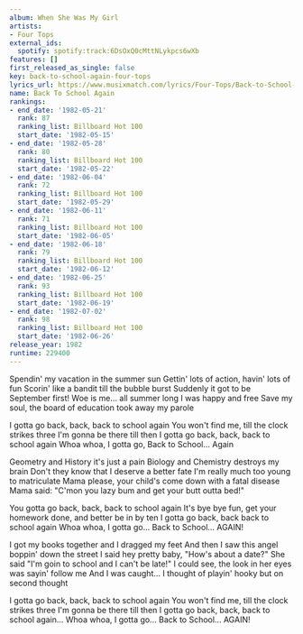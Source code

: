```yaml
---
album: When She Was My Girl
artists:
- Four Tops
external_ids:
  spotify: spotify:track:6DsOxQ0cMttNLykpcs6wXb
features: []
first_released_as_single: false
key: back-to-school-again-four-tops
lyrics_url: https://www.musixmatch.com/lyrics/Four-Tops/Back-to-School-Again
name: Back To School Again
rankings:
- end_date: '1982-05-21'
  rank: 87
  ranking_list: Billboard Hot 100
  start_date: '1982-05-15'
- end_date: '1982-05-28'
  rank: 80
  ranking_list: Billboard Hot 100
  start_date: '1982-05-22'
- end_date: '1982-06-04'
  rank: 72
  ranking_list: Billboard Hot 100
  start_date: '1982-05-29'
- end_date: '1982-06-11'
  rank: 71
  ranking_list: Billboard Hot 100
  start_date: '1982-06-05'
- end_date: '1982-06-18'
  rank: 79
  ranking_list: Billboard Hot 100
  start_date: '1982-06-12'
- end_date: '1982-06-25'
  rank: 93
  ranking_list: Billboard Hot 100
  start_date: '1982-06-19'
- end_date: '1982-07-02'
  rank: 98
  ranking_list: Billboard Hot 100
  start_date: '1982-06-26'
release_year: 1982
runtime: 229400
---
```

Spendin' my vacation in the summer sun
Gettin' lots of action, havin' lots of fun
Scorin' like a bandit till the bubble burst
Suddenly it got to be September first!
Woe is me... all summer long I was happy and free
Save my soul, the board of education took away my parole

I gotta go back, back, back to school again
You won't find me, till the clock strikes three
I'm gonna be there till then
I gotta go back, back, back to school again
Whoa whoa, I gotta go, Back to School... Again

Geometry and History it's just a pain
Biology and Chemistry destroys my brain
Don't they know that I deserve a better fate
I'm really much too young to matriculate
Mama please, your child's come down with a fatal disease
Mama said: "C'mon you lazy bum and get your butt outta bed!"

You gotta go back, back, back to school again
It's bye bye fun, get your homework done, and better be in by ten
I gotta go back, back back to school again
Whoa whoa, I gotta go... Back to School... AGAIN!

I got my books together and I dragged my feet
And then I saw this angel boppin' down the street
I said hey pretty baby, "How's about a date?"
She said "I'm goin to school and I can't be late!"
I could see, the look in her eyes was sayin' follow me
And I was caught... I thought of playin' hooky but on second thought

I gotta go back, back, back to school again
You won't find me, till the clock strikes three
I'm gonna be there till then
I gotta go back, back, back to school again...
Whoa whoa, I gotta go... Back to School... AGAIN!
